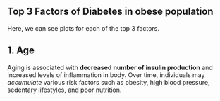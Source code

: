 ## Top 3 Factors of Diabetes in obese population

Here, we can see plots for each of the top 3 factors.

## 1. Age

Aging is associated with **decreased number of insulin production** and increased levels of inflammation in body. Over time, individuals may *accumulate* various risk factors such as obesity, high blood pressure, sedentary lifestyles, and poor nutrition.